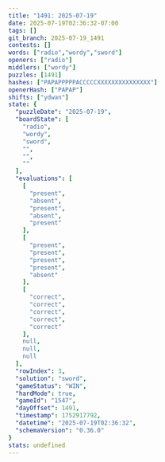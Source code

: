 ```yaml
---
title: "1491: 2025-07-19"
date: 2025-07-19T02:36:32-07:00
tags: []
git_branch: 2025-07-19_1491
contests: []
words: ["radio","wordy","sword"]
openers: ["radio"]
middlers: ["wordy"]
puzzles: [1491]
hashes: ["PAPAPPPPPACCCCCXXXXXXXXXXXXXXX"]
openerHash: ["PAPAP"]
shifts: ["ydwan"]
state: {
  "puzzleDate": "2025-07-19",
  "boardState": [
    "radio",
    "wordy",
    "sword",
    "",
    "",
    ""
  ],
  "evaluations": [
    [
      "present",
      "absent",
      "present",
      "absent",
      "present"
    ],
    [
      "present",
      "present",
      "present",
      "present",
      "absent"
    ],
    [
      "correct",
      "correct",
      "correct",
      "correct",
      "correct"
    ],
    null,
    null,
    null
  ],
  "rowIndex": 3,
  "solution": "sword",
  "gameStatus": "WIN",
  "hardMode": true,
  "gameId": "1547",
  "dayOffset": 1491,
  "timestamp": 1752917792,
  "datetime": "2025-07-19T02:36:32",
  "schemaVersion": "0.36.0"
}
stats: undefined
---
```

<!-- more -->
